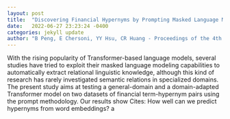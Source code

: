 ```yaml
---
layout: post
title:  "Discovering Financial Hypernyms by Prompting Masked Language Models"
date:   2022-06-27 23:23:24 -0400
categories: jekyll update
author: "B Peng, E Chersoni, YY Hsu, CR Huang - Proceedings of the 4th Financial Narrative , 2022"
---
```

With the rising popularity of Transformer-based language models, several studies have tried to exploit their masked language modeling capabilities to automatically extract relational linguistic knowledge, although this kind of research has rarely investigated semantic relations in specialized domains. The present study aims at testing a general-domain and a domain-adapted Transformer model on two datasets of financial term-hypernym pairs using the prompt methodology. Our results show  Cites: How well can we predict hypernyms from word embeddings? a